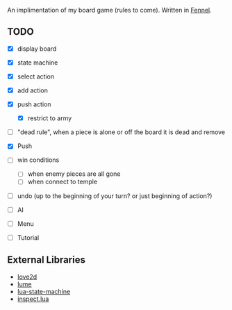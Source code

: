 An implimentation of my board game (rules to come). Written in [Fennel](https://fennel-lang.org).

## TODO
- [x] display board
- [x] state machine
- [x] select action
- [x] add action
- [x] push action
  - [x] restrict to army
- [ ] "dead rule", when a piece is alone or off the board it is dead and remove
- [x] Push
- [ ] win conditions
  - [ ] when enemy pieces are all gone
  - [ ] when connect to temple
- [ ] undo (up to the beginning of your turn? or just beginning of action?)
- [ ] AI
- [ ] Menu
- [ ] Tutorial


## External Libraries
- [love2d](https://love2d.org/)
- [lume](https://github.com/rxi/lume)
- [lua-state-machine](https://github.com/kyleconroy/lua-state-machine)
- [inspect.lua](https://github.com/kikito/inspect.lua)
